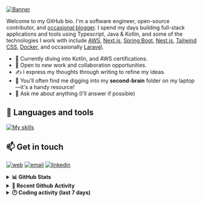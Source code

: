 [![Banner](https://raw.githubusercontent.com/wilfriedago/wilfriedago/main/assets/1.png)][website]

Welcome to my GitHub bio. I'm a software engineer, open-source contributor, and [occasional blogger][blog]. I spend my days building full-stack applications and tools using Typescript, Java & Kotlin, and some of the technologies I work with include [AWS](https://aws.amazon.com/fr/), [Next.js](https://nextjs.org/), [Spring Boot](https://spring.io/projects/spring-boot), [Nest.js](https://nestjs.com/), [Tailwind CSS](https://github.com/tailwindlabs/tailwindcss), [Docker](https://www.docker.com/), and occasionally [Laravel](https://laravel.com/).

- 🔭 Currently diving into Kotlin, and AWS certifications.
- 👯 Open to new work and collaboration opportunities.
- ✍️ I express my thoughts through writing to refine my ideas.
- 🧠 You'll often find me digging into my **second-brain** folder on my laptop—it's a handy resource!
- 💬 Ask me about anything (I'll answer if possible)

## 🎨 Languages and tools

[![My skills](https://skillicons.dev/icons?i=typescript,js,nodejs,nest,java,kotlin,spring,python,fastapi,django,aws,docker,vscode,idea,tailwind&perline=15)](https://wilfriedago.dev/about#skills)

## 📫 Get in touch
[![web](https://img.shields.io/badge/WEBSITE-12100E?logo=google-earth&color=282A36)][website]
[![email](https://img.shields.io/badge/MAIL-12100E?logo=mailgun&color=282A36)][mail]
[![linkedin](https://img.shields.io/badge/LINKEDIN-12100E?logo=linkedin&color=282A36)][linkedin]


<details>
  <summary><b>📊 GitHub Stats</b></summary>
	<br/>
	<p align="left">
		<img width="49.5%" src="https://github-readme-stats.vercel.app/api?username=wilfriedago&show_icons=true&count_private=true&title_color=10b981&icon_color=10b981&theme=react&hide_border=true" />
		<img width="49.5%" src="https://streak-stats.demolab.com/?user=wilfriedago&hide_border=true&theme=react&ring=10b981&fire=fff&currStreakNum=fff&sideLabels=10b981&currStreakLabel=10b981&sideNums=fff" />
	</p>
</details>

<details>
  <summary><b>📅 Recent Github Activity</b></summary>
	<br>

<!--RECENT_ACTIVITY:last_update-->
Last Updated: Friday, March 28th, 2025, 4:18:44 AM
<!--RECENT_ACTIVITY:last_update_end-->

<!--RECENT_ACTIVITY:start-->
1. 🔱 Forked [wilfriedago/keycloak-theme](https://github.com/wilfriedago/keycloak-theme) from [ekosutrisno/keycloak-theme](https://github.com/ekosutrisno/keycloak-theme)<br>
2. ⭐ Starred [ekosutrisno/keycloak-theme](https://github.com/ekosutrisno/keycloak-theme)<br>
3. 🔱 Forked [wilfriedago/outline](https://github.com/wilfriedago/outline) from [outline/outline](https://github.com/outline/outline)<br>
4. ⭐ Starred [outline/outline](https://github.com/outline/outline)<br>
5. ⬆️ Pushed 9 commit(s) to [wilfriedago/spring-boot-kotlin-template](https://github.com/wilfriedago/spring-boot-kotlin-template)<br>
<!--RECENT_ACTIVITY:end-->
</details>

<details>
  <summary><b>🕐 Coding activity (last 7 days)</b></summary>
	<br>

<!--START_SECTION:waka-->

```python
Total Time: 29 hrs 22 mins

Java                       17 hrs 45 mins  ███████████████░░░░░░░░░░   60.28 %
JavaScript                 3 hrs 1 min     ██▓░░░░░░░░░░░░░░░░░░░░░░   10.25 %
TypeScript                 1 hr 14 mins    █░░░░░░░░░░░░░░░░░░░░░░░░   04.20 %
XML                        1 hr 3 mins     █░░░░░░░░░░░░░░░░░░░░░░░░   03.57 %
HTML                       34 mins         ▒░░░░░░░░░░░░░░░░░░░░░░░░   01.95 %
TSConfig                   22 mins         ▒░░░░░░░░░░░░░░░░░░░░░░░░   01.26 %
Python                     17 mins         ▒░░░░░░░░░░░░░░░░░░░░░░░░   00.98 %
Git Config                 14 mins         ▒░░░░░░░░░░░░░░░░░░░░░░░░   00.82 %
```

<!--END_SECTION:waka-->
</details>

[website]: https://wilfriedago.dev
[linkedin]: https://linkedin.com/in/wilfriedago
[blog]: https://wilfriedago.dev/blog
[mail]: mailto:me@wilfriedago.dev
